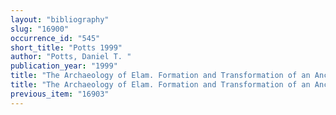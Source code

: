 ```yaml
---
layout: "bibliography"
slug: "16900"
occurrence_id: "545"
short_title: "Potts 1999"
author: "Potts, Daniel T. "
publication_year: "1999"
title: "The Archaeology of Elam. Formation and Transformation of an Ancient Iranian State (Cambridge World Archaeology)"
title: "The Archaeology of Elam. Formation and Transformation of an Ancient Iranian State (Cambridge World Archaeology)"
previous_item: "16903"
---
```

